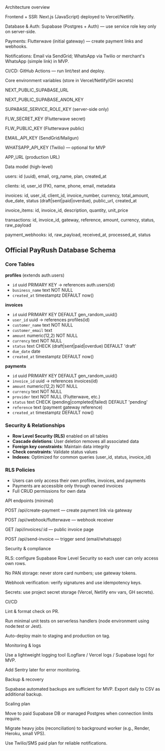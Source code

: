 Architecture overview

Frontend + SSR: Next.js (JavaScript) deployed to Vercel/Netlify.

Database & Auth: Supabase (Postgres + Auth) — use service role key only on server-side.

Payments: Flutterwave (initial gateway) — create payment links and webhooks.

Notifications: Email via SendGrid; WhatsApp via Twilio or merchant's WhatsApp (simple link) in MVP.

CI/CD: GitHub Actions — run lint/test and deploy.

Core environment variables (store in Vercel/Netlify/GH secrets)

NEXT_PUBLIC_SUPABASE_URL

NEXT_PUBLIC_SUPABASE_ANON_KEY

SUPABASE_SERVICE_ROLE_KEY (server-side only)

FLW_SECRET_KEY (Flutterwave secret)

FLW_PUBLIC_KEY (Flutterwave public)

EMAIL_API_KEY (SendGrid/Mailgun)

WHATSAPP_API_KEY (Twilio) — optional for MVP

APP_URL (production URL)

Data model (high-level)

users: id (uuid), email, org_name, plan, created_at

clients: id, user_id (FK), name, phone, email, metadata

invoices: id, user_id, client_id, invoice_number, currency, total_amount, due_date, status (draft|sent|paid|overdue), public_url, created_at

invoice_items: id, invoice_id, description, quantity, unit_price

transactions: id, invoice_id, gateway, reference, amount, currency, status, raw_payload

payment_webhooks: id, raw_payload, received_at, processed_at, status

## Official PayRush Database Schema

### Core Tables

**profiles** (extends auth.users)
- `id` uuid PRIMARY KEY → references auth.users(id) 
- `business_name` text NOT NULL
- `created_at` timestamptz DEFAULT now()

**invoices**
- `id` uuid PRIMARY KEY DEFAULT gen_random_uuid()
- `user_id` uuid → references profiles(id) 
- `customer_name` text NOT NULL
- `customer_email` text
- `amount` numeric(12,2) NOT NULL
- `currency` text NOT NULL
- `status` text CHECK (draft|sent|paid|overdue) DEFAULT 'draft'
- `due_date` date
- `created_at` timestamptz DEFAULT now()

**payments**
- `id` uuid PRIMARY KEY DEFAULT gen_random_uuid()
- `invoice_id` uuid → references invoices(id)
- `amount` numeric(12,2) NOT NULL
- `currency` text NOT NULL
- `provider` text NOT NULL (Flutterwave, etc.)
- `status` text CHECK (pending|completed|failed) DEFAULT 'pending'
- `reference` text (payment gateway reference)
- `created_at` timestamptz DEFAULT now()

### Security & Relationships

- **Row Level Security (RLS)** enabled on all tables
- **Cascade deletions**: User deletion removes all associated data
- **Foreign key constraints**: Maintain data integrity
- **Check constraints**: Validate status values
- **Indexes**: Optimized for common queries (user_id, status, invoice_id)

### RLS Policies

- Users can only access their own profiles, invoices, and payments
- Payments are accessible only through owned invoices
- Full CRUD permissions for own data

API endpoints (minimal)

POST /api/create-payment — create payment link via gateway

POST /api/webhook/flutterwave — webhook receiver

GET /api/invoices/:id — public invoice page

POST /api/send-invoice — trigger send (email/whatsapp)

Security & compliance

RLS: configure Supabase Row Level Security so each user can only access own rows.

No PAN storage: never store card numbers; use gateway tokens.

Webhook verification: verify signatures and use idempotency keys.

Secrets: use project secret storage (Vercel, Netlify env vars, GH secrets).

CI/CD

Lint & format check on PR.

Run minimal unit tests on serverless handlers (node environment using node:test or Jest).

Auto-deploy main to staging and production on tag.

Monitoring & logs

Use a lightweight logging tool (Logflare / Vercel logs / Supabase logs) for MVP.

Add Sentry later for error monitoring.

Backup & recovery

Supabase automated backups are sufficient for MVP. Export daily to CSV as additional backup.

Scaling plan

Move to paid Supabase DB or managed Postgres when connection limits require.

Migrate heavy jobs (reconciliation) to background worker (e.g., Render, Heroku, small VPS).

Use Twilio/SMS paid plan for reliable notifications.